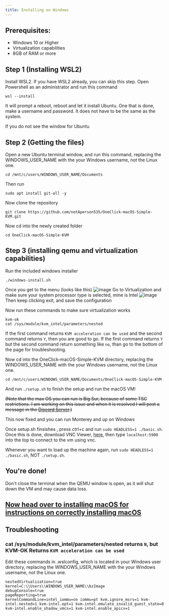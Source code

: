 ```yaml
---
title: Installing on Windows
--- 
```


## Prerequisites:
- Windows 10 or Higher
- Virtualization capabilities
- 8GB of RAM or more

## Step 1 (Installing WSL2)
Install WSL2. If you have WSL2 already, you can skip this step.
Open Powershell as an administrator and run this command
```
wsl --install
```
It will prompt a reboot, reboot and let it install Ubuntu. One that is done, make a username and password. It does not have to be the same as the system.

If you do not see the window for Ubuntu

## Step 2 (Getting the files)
Open a new Ubuntu terminal window, and run this command, replacing the WINDOWS_USER_NAME with the your Windows username, not the Linux one.
```
cd /mnt/c/users/WINDOWS_USER_NAME/Documents
```
Then run
```
sudo apt install git-all -y
```
Now clone the repository
```
git clone https://github.com/notAperson535/OneClick-macOS-Simple-KVM.git
```
Now cd into the newly created folder
```
cd OneClick-macOS-Simple-KVM
```

## Step 3 (installing qemu and virtualization capabilities)
Run the included windows installer
```
./windows-install.sh
```
Once you get to the menu (looks like this)
![image](https://user-images.githubusercontent.com/95918679/152704969-29fccfab-de68-4977-b2c7-4fb5b4b5c3cb.png)
Go to Virtualization and make sure your system processor type is selected, mine is Intel
![image](https://user-images.githubusercontent.com/95918679/152704984-213b067b-1a8e-45cf-ad23-330391c31583.png)
Then keep clicking exit, and save the configuration

Now run these commands to make sure virtualization works
```
kvm-ok
cat /sys/module/kvm_intel/parameters/nested
```
If the first command returns `KVM acceleration can be used` and the second command returns `Y`, then you are good to go. If the first command returns `Y` but the second command return something like `no`, than go to the bottom of the page for troubleshooting.

Now cd into the OneClick-macOS-Simple-KVM directory, replacing the WINDOWS_USER_NAME with the your Windows username, not the Linux one.
```
cd /mnt/c/users/WINDOWS_USER_NAME/Documents/OneClick-macOS-Simple-KVM
```
And run `./setup.sh` to finish the setup and run the macOS VM!

~~(Note that the max OS you can run is Big Sur, because of some TSC restrictions. I am working on this issue and when it is resolved I will post a message in the [Discord Server](https://discord.gg/XaEdCSPyNa).)~~

This now fixed and you can run Monterey and up on Windows

Once setup.sh finsishes , press ctrl+c and run `sudo HEADLESS=1 ./basic.sh`. Once this is done, download VNC Viewer, [here](https://www.realvnc.com/en/connect/download/viewer/), then type `localhost:5900` into the top to connect to the vm using vnc.

Whenever you want to load up the machine again, run `sudo HEADLESS=1 ./basic.sh`, NOT `./setup.sh`.

## You're done!

Don't close the terminal when the QEMU window is open, as it will shut down the VM and may cause data loss.

## [Now head over to installing macOS for instructions on correctly installing macOS](https://notaperson535.github.io/OneClick-macOS-Simple-KVM/docs/installing-macos/)

## Troubleshooting

### cat /sys/module/kvm_intel/parameters/nested returns `N`, but KVM-OK Returns `KVM acceleration can be used`

Edit these commands in .wslconfig, which is located in your Windows user directory, replacing the WINDOWS_USER_NAME with the your Windows username, not the Linux one.
```
nestedVirtualization=true
kernel=C:\\Users\\WINDOWS_USER_NAME\\bzImage
debugConsole=true
pageReporting=true
kernelCommandLine=intel_iommu=on iommu=pt kvm.ignore_msrs=1 kvm-intel.nested=1 kvm-intel.ept=1 kvm-intel.emulate_invalid_guest_state=0 kvm-intel.enable_shadow_vmcs=1 kvm-intel.enable_apicv=1
```
